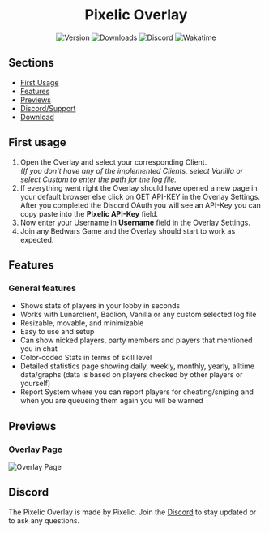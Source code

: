 <div align="center">
    <h1>Pixelic Overlay</h1>
</div>
<div align="center">
    <a><img src="https://img.shields.io/github/package-json/v/pixelicc/pixelic-overlay" alt="Version"></a>
    <a href="https://github.com/Pixelicc/Pixelic-Overlay/releases"><img src="https://img.shields.io/github/downloads/pixelicc/pixelic-overlay/total" alt="Downloads"></a>
    <a href="https://discord.com/invite/2vAuyVvdwj"><img src="https://img.shields.io/discord/926873163411910746?color=7289DA&label=Discord" alt="Discord"></a>
    <a><img src="https://wakatime.com/badge/user/fdd9682f-df58-46bb-9b10-374601d7f52d/project/4b12db36-4d51-4adb-bc90-3b45c943c02d.svg" alt="Wakatime"></a>
</div>

## Sections

- [First Usage](#first-usage)
- [Features](#features)
- [Previews](#overlay-page)
- [Discord/Support](#discord)
- [Download](https://github.com/pixelicc/pixelic-overlay/releases/latest)

## First usage

1. Open the Overlay and select your corresponding Client. <br> _(If you don't have any of the implemented Clients, select Vanilla or select Custom to enter the path for the log file._
2. If everything went right the Overlay should have opened a new page in your default browser else click on GET API-KEY in the Overlay Settings. After you completed the Discord OAuth you will see an API-Key you can copy paste into the **Pixelic API-Key** field.
3. Now enter your Username in **Username** field in the Overlay Settings.
4. Join any Bedwars Game and the Overlay should start to work as expected.

## Features

### General features

- Shows stats of players in your lobby in seconds
- Works with Lunarclient, Badlion, Vanilla or any custom selected log file
- Resizable, movable, and minimizable
- Easy to use and setup
- Can show nicked players, party members and players that mentioned you in chat
- Color-coded Stats in terms of skill level
- Detailed statistics page showing daily, weekly, monthly, yearly, alltime data/graphs (data is based on players checked by other players or yourself)
- Report System where you can report players for cheating/sniping and when you are queueing them again you will be warned

## Previews

### Overlay Page

![Overlay Page](https://github.com/Pixelicc/Pixelic-Overlay/assets/69585766/2d602b0f-adbc-416e-8026-b7886c7bcdb0)

## Discord

The Pixelic Overlay is made by Pixelic.
Join the [Discord](https://discord.com/invite/2vAuyVvdwj) to stay updated or to ask any questions.
